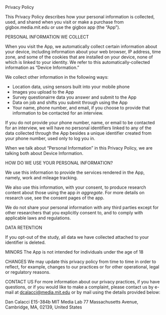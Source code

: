 Privacy Policy

This Privacy Policy describes how your personal information is collected, used, and shared when you visit or make a purchase from gigbox.media.mit.edu or use the gigbox app (the “App”).

PERSONAL INFORMATION WE COLLECT

When you visit the App, we automatically collect certain information about your device, including information about your web browser, IP address, time zone, and some of the cookies that are installed on your device, none of which is linked to your identity. We refer to this automatically-collected information as “Device Information.”

We collect other information in the following ways:

- Location data, using sensors built into your mobile phone
- Images you upload to the App
- Survey questionairre data you answer and submit to the App
- Data on job and shifts you submit through using the App
- Your name, phone number, and email, if you choose to provide that information to be contacted for an interview.


If you do not provide your phone number, name, or email to be contacted for an interview, we will have no personal identifiers linked to any of the data collected through the App besides a unique identifier created from your phone number, used only to log you in.

When we talk about “Personal Information” in this Privacy Policy, we are talking both about Device Information.

HOW DO WE USE YOUR PERSONAL INFORMATION?

We use this information to provide the services rendered in the App, namely, work and mileage tracking. 

We also use this information, with your consent, to produce research content about those using the app *in aggregate*. For more details on research use, see the consent pages of the app. 

We do not share your personal information with any third parties except for other researchers that you explicitly consent to, and to comply with applicable laws and regulations. 


DATA RETENTION

If you opt-out of the study, all data we have collected attached to your identifier is deleted. 

MINORS
The App is not intended for individuals under the age of 18

CHANGES
We may update this privacy policy from time to time in order to reflect, for example, changes to our practices or for other operational, legal or regulatory reasons.

CONTACT US
For more information about our privacy practices, if you have questions, or if you would like to make a complaint, please contact us by e-mail at dcalacci@media.mit.edu or by mail using the details provided below:

Dan Calacci
E15-384b
MIT Media Lab
77 Massachusetts Avenue, Cambridge, MA, 02139, United States
